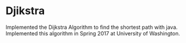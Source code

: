# Djikstra
Implemented the Dijkstra Algorithm to find the shortest path with java. Implemented this algorithm in Spring 2017 at University of Washington.
